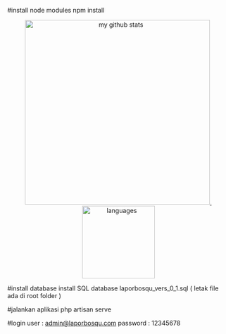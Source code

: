 #install node modules
npm install 
<a align="center" href="https://rifqirosyidi.github.io">
    <p align="center">
    <img src="https://github-readme-stats.vercel.app/api?username=rifqirosyidi&show_icons=true&theme=radical" alt="my github stats" width="420"/>&nbsp;<img src="https://github-readme-stats.vercel.app/api/top-langs/?username=rifqirosyidi&hide=css,tsql,blade,%20jupyter+notebook&langs_count=10&theme=radical&layout=compact" alt="languages" height="165">
    </p>
</a>
#install database
install SQL database laporbosqu_vers_0_1.sql ( letak file ada di root folder ) 

#jalankan aplikasi
php artisan serve

#login
user : admin@laporbosqu.com
password : 12345678

